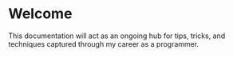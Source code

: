 # Welcome

This documentation will act as an ongoing hub for tips, tricks, and techniques captured through my career as a programmer. 
